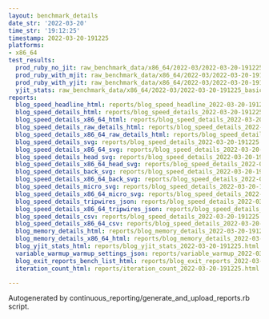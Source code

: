 ```yaml
---
layout: benchmark_details
date_str: '2022-03-20'
time_str: '19:12:25'
timestamp: 2022-03-20-191225
platforms:
- x86_64
test_results:
  prod_ruby_no_jit: raw_benchmark_data/x86_64/2022-03/2022-03-20-191225_basic_benchmark_prod_ruby_no_jit.json
  prod_ruby_with_mjit: raw_benchmark_data/x86_64/2022-03/2022-03-20-191225_basic_benchmark_prod_ruby_with_mjit.json
  prod_ruby_with_yjit: raw_benchmark_data/x86_64/2022-03/2022-03-20-191225_basic_benchmark_prod_ruby_with_yjit.json
  yjit_stats: raw_benchmark_data/x86_64/2022-03/2022-03-20-191225_basic_benchmark_yjit_stats.json
reports:
  blog_speed_headline_html: reports/blog_speed_headline_2022-03-20-191225.html
  blog_speed_details_html: reports/blog_speed_details_2022-03-20-191225.html
  blog_speed_details_x86_64_html: reports/blog_speed_details_2022-03-20-191225.x86_64.html
  blog_speed_details_raw_details_html: reports/blog_speed_details_2022-03-20-191225.raw_details.html
  blog_speed_details_x86_64_raw_details_html: reports/blog_speed_details_2022-03-20-191225.x86_64.raw_details.html
  blog_speed_details_svg: reports/blog_speed_details_2022-03-20-191225.svg
  blog_speed_details_x86_64_svg: reports/blog_speed_details_2022-03-20-191225.x86_64.svg
  blog_speed_details_head_svg: reports/blog_speed_details_2022-03-20-191225.head.svg
  blog_speed_details_x86_64_head_svg: reports/blog_speed_details_2022-03-20-191225.x86_64.head.svg
  blog_speed_details_back_svg: reports/blog_speed_details_2022-03-20-191225.back.svg
  blog_speed_details_x86_64_back_svg: reports/blog_speed_details_2022-03-20-191225.x86_64.back.svg
  blog_speed_details_micro_svg: reports/blog_speed_details_2022-03-20-191225.micro.svg
  blog_speed_details_x86_64_micro_svg: reports/blog_speed_details_2022-03-20-191225.x86_64.micro.svg
  blog_speed_details_tripwires_json: reports/blog_speed_details_2022-03-20-191225.tripwires.json
  blog_speed_details_x86_64_tripwires_json: reports/blog_speed_details_2022-03-20-191225.x86_64.tripwires.json
  blog_speed_details_csv: reports/blog_speed_details_2022-03-20-191225.csv
  blog_speed_details_x86_64_csv: reports/blog_speed_details_2022-03-20-191225.x86_64.csv
  blog_memory_details_html: reports/blog_memory_details_2022-03-20-191225.html
  blog_memory_details_x86_64_html: reports/blog_memory_details_2022-03-20-191225.x86_64.html
  blog_yjit_stats_html: reports/blog_yjit_stats_2022-03-20-191225.html
  variable_warmup_warmup_settings_json: reports/variable_warmup_2022-03-20-191225.warmup_settings.json
  blog_exit_reports_bench_list_html: reports/blog_exit_reports_2022-03-20-191225.bench_list.html
  iteration_count_html: reports/iteration_count_2022-03-20-191225.html

---
```

Autogenerated by continuous_reporting/generate_and_upload_reports.rb script.
